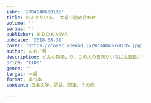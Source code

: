 ```yaml
---
isbn: '9784040650135'
title: 凡人すたいる。　大盛り詰め合わせ
volume: ''
series: ''
publisher: ＫＤＯＫＡＷＡ
pubdate: '2018-08-31'
cover: 'https://cover.openbd.jp/9784040650135.jpg'
author: まめ／著
description: どんな物語より、この人の日常がいちばん面白い！
price: '1100'
genre: ''
target: 一般
format: 単行本
content: 日本文学、評論、随筆、その他

---
```

